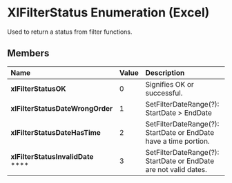 
# XlFilterStatus Enumeration (Excel)

Used to return a status from filter functions.


## Members



|**Name**|**Value**|**Description**|
|:-----|:-----|:-----|
|**xlFilterStatusOK**|0|Signifies OK or successful.|
|**xlFilterStatusDateWrongOrder**|1|SetFilterDateRange(?): StartDate > EndDate|
|**xlFilterStatusDateHasTime**|2|SetFilterDateRange(?): StartDate or EndDate have a time portion.|
|**xlFilterStatusInvalidDate** ****|3|SetFilterDateRange(?): StartDate or EndDate are not valid dates.|
